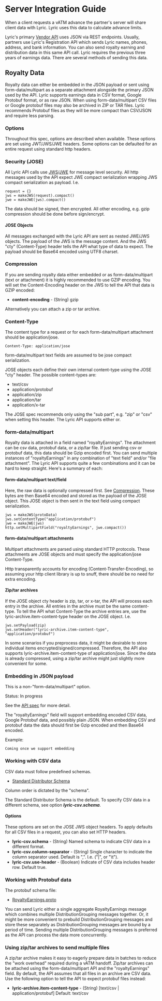 # Server Integration Guide

When a client requests a vATM advance the partner's server will share client data with Lyric. Lyric uses this data to calculate advance limits.

Lyric's primary [Vendor API](https://api.lyricfinancial.com/docs/vendor-api/) uses JSON via REST endpoints. Usually, partners use Lyric's
Registration API which sends Lyric names, phones, address, and bank information. You can also send royalty earning and distribution data in this same
API call. Lyric requires the previous three years of earnings data. There are several methods of sending this data.

## Royalty Data

Royalty data can either be embedded in the JSON payload or sent using form-data/multipart as a separate attachment alongside the primary JSON used
by the API. Lyric supports earnings data in CSV format, Google Protobuf format, or as raw JSON. When using form-data/multipart CSV files or Google protobuf
files may also be archived in ZIP or TAR files. Lyric recommends Protobuf files as they will be more compact than CSV/JSON and require less parsing.

### Options

Throughout this spec, options are described when available. These options are set using JWT/JWS/JWE headers. Some options can be defaulted for an entire request using
standard http headers.

### Security (JOSE)

All Lyric API calls use [JWS](https://tools.ietf.org/html/rfc7515)/[JWE](https://tools.ietf.org/html/draft-ietf-jose-json-web-encryption-40) for message level security.
All http messages used by the API expect JWE compact serialization wrapping JWS compact serialization as payload. I.e.

    request = {}
    jws = makeJWS(request).compact()
    jwe = makeJWE(jws).compact()

The data should be signed, then encrypted. All other encoding, e.g. gzip compression should be done before sign/encrypt.

#### JOSE Objects

All messages exchanged with the Lyric API are sent as nested JWE/JWS objects. The payload of the JWS is the message content. And the JWS "cty" (Content-Type)
header tells the API what type of data to expect. The payload should be Base64 encoded using UTF8 charset.

### Compression

If you are sending royalty data either embedded or as form-data/multipart (text or attachment) it is highly recommended to
use GZIP encoding. You will set the Content-Encoding header on the JWS to tell the API that data is GZIP encoded:

  - **content-encoding** - (String) gzip

Alternatively you can attach a zip or tar archive.


### Content-Type

The content type for a request or for each form-data/multipart attachment should be application/jose.

    Content-Type: application/jose

form-data/multipart text fields are assumed to be jose compact serialization.

JOSE objects each define their own internal content-type using the JOSE "cty" header. The possible content-types are:

  - text/csv
  - application/protobuf
  - application/zip
  - application/tar
  - application/x-tar

The JOSE spec recommends only using the "sub part", e.g. "zip" or "csv" when setting this header. The Lyric API supports either or.

### form-data/multipart

Royalty data is attached in a field named "royaltyEarnings". The attachment can be csv data, protobuf data, or a zip/tar file. If just sending csv or protobuf data,
this data should be Gzip encoded first. You can send multiple instances of "royaltyEarnings" in any combination of "text field" and/or "file attachment". The Lyric API
supports quite a few combinations and it can be hard to keep straight. Here's a summary of each:

#### form-data/multipart text/field

Here, the raw data is optionally compressed first. See [Compression](#compression). These bytes are then Base64 encoded and stored as the payload of the JOSE object. This
JOSE object is then sent in the text field using compact serialization.

    jws = makeJWS(protoData)
    jws.setContentType("application/protobuf")
    jwe = makeJWE(jws)
    http.setMultipartField("royaltyEarnings", jwe.compact())

#### form-data/multipart attachments

Multipart attachments are parsed using standard HTTP protocols. These attachments are JOSE objects and must specify the application/jose Content-Type.

Http transparently accounts for encoding (Content-Transfer-Encoding), so assuming your http client library is up to snuff, there should be no need for extra encoding.

#### Zip/tar archives

If the JOSE object cty header is zip, tar, or x-tar, the API will process each entry in the archive. All entries in the archive must be the same content-type. To tell the API
what Content-Type the archive entries are, use the lyric-archive.item-content-type header on the JOSE object. I.e.

    jws.setPayload(zip)
    jws.setHeader("lyric-archive.item-content-type", "application/protobuf")

In some scenarios if you preprocess data, it might be desirable to store individual items encrypted/signed/compressed. Therefore, the API also supports lyric-archive.item-content-type
of application/jose. Since the data is already compressed, using a zip/tar archive might just slightly more convenient for some.

### Embedding in JSON payload

This is a non-"form-data/multipart" option.

Status: In progress

See the [API spec](https://api.lyricfinancial.com/docs/vendor-api/) for more detail.

The "royaltyEarnings" field will support embedding encoded CSV data, Google Protobuf data, and possibly plain JSON. When embedding CSV and protobuf data
the data should first be Gzip encoded and then Base64 encoded.

Example:

    Coming once we support embedding

### Working with CSV data

CSV data must follow predefined schemas.

  - [Standard Distributor Schema](https://api.lyricfinancial.com/specs/v1/StandardDistributor.csvschema)

Column order is dictated by the "schema".

The Standard Distributor Schema is the default. To specify CSV data in a different schema, see option ***lyric-csv.schema***.

#### Options

These options are set on the JOSE JWS object headers. To apply defaults for all CSV files in a request, you can also set HTTP headers.

  - **lyric-csv.schema** - (String) Named schema to indicate CSV data in a different format.
  - **lyric-csv.column-separator** - (String) Single character to indicate the column separator used. Default is ",". I.e. ("|", or "\t").
  - **lyric-csv.use-header** - (Boolean) Indicate of CSV data includes header row. Default true.

### Working with Protobuf data

The protobuf schema file:

  - [RoyaltyEarnings.proto](https://api.lyricfinancial.com/specs/v1/RoyaltyEarnings.proto)

You can send Lyric either a single aggregate RoyaltyEarnings message which combines multiple DistributionGrouping messages together. Or, it might
be more convenient to prebuild DistributionGrouping messages and store these separately as DistributionGrouping messages are bound by a period of time.
Sending multiple DistributionGrouping messages is preferred as the API can process the data more concurrently.

### Using zip/tar archives to send multiple files

A zip/tar archive makes it easy to eagerly prepare data in batches to reduce the "work overhead" required during a vATM handoff. Zip/tar archives can be attached
using the form-data/multipart API and the "royaltyEarnings" field. By default, the API assumes that all files in an archive are CSV data. Use the following option to
tell the API to expect protobuf files instead:

  - **lyric-archive.item-content-type** - (String) [text/csv | application/protobuf] Default: text/csv
